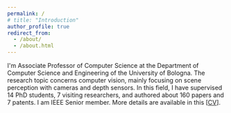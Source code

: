 ```yaml
---
permalink: /
# title: "Introduction"
author_profile: true
redirect_from: 
  - /about/
  - /about.html
---
```


I'm Associate Professor of Computer Science at the Department of Computer Science and Engineering of the University of Bologna. The research topic concerns computer vision, mainly focusing on scene perception with cameras and depth sensors. In this field, I have supervised 14 PhD students, 7 visiting researchers, and authored about 160 papers and 7 patents. I am IEEE Senior member. More details are available in this [[CV](/files/CV_ENG.pdf)].
